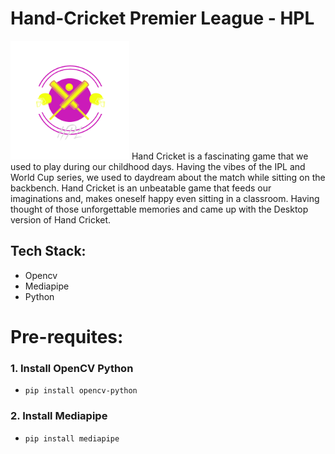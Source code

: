 # Hand-Cricket Premier League - HPL 
<img src="https://github.com/DhanushpathiPrakash/Hand-Cricket-Using-Python/blob/main/HPL.png" width="190" height="190">
Hand Cricket is a fascinating game that we used to play during our childhood days. Having the vibes of the IPL and World Cup series, we used to daydream about the match while sitting on the backbench. Hand Cricket is an unbeatable game that feeds our imaginations and, makes oneself happy even sitting in a classroom. Having thought of those unforgettable memories and came up with the Desktop version of Hand Cricket.

## Tech Stack:
- Opencv
- Mediapipe
- Python

# Pre-requites:
### 1. Install OpenCV Python
  - `pip install opencv-python`
### 2. Install Mediapipe
  - `pip install mediapipe`
